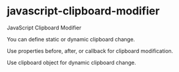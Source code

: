 # javascript-clipboard-modifier
JavaScript Clipboard Modifier

You can define static or dynamic clipboard change.

Use properties before, after, or callback for clipboard modification.

Use clipboard object for dynamic clipboard change.
